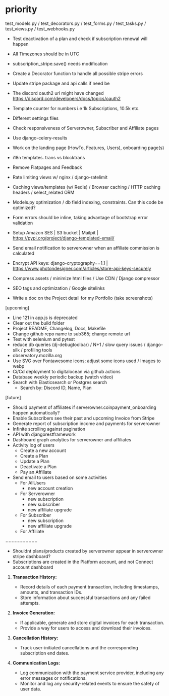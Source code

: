 # priority

test_models.py / test_decorators.py / test_forms.py / test_tasks.py / test_views.py / test_webhooks.py

- Test deactivation of a plan and check if subscription renewal will happen
- All Timezones should be in UTC
- subscription_stripe.save() needs modification
- Create a Decorator function to handle all possible stripe errors
- Update stripe package and api calls if need be
- The discord oauth2 url might have changed <https://discord.com/developers/docs/topics/oauth2>
- Template counter for numbers i.e 1k Subscriptions, 10.5k etc.
- Different settings files
- Check responsiveness of Serverowner, Subscriber and Affiliate pages
- Use django-celery-results

- Work on the landing page (HowTo, Features, Users), onboarding page(s)
- i18n templates. trans vs blocktrans
- Remove Flatpages and Feedback

- Rate limiting views w/ nginx / django-ratelimit
- Caching views/templates (w/ Redis) / Browser caching / HTTP caching headers / select_related ORM
- Models.py optimization / db field indexing, constraints. Can this code be optimized?
- Form errors should be inline, taking advantage of bootstrap error validation

- Setup Amazon SES | S3 bucket | Mailpit | <https://pypi.org/project/django-templated-email/>
- Send email notification to serverowner when an affiliate commission is calculated
- Encrypt API keys: django-cryptography==1.1 | <https://www.photondesigner.com/articles/store-api-keys-securely>
- Compress assets / minimize html files / Use CDN / Django compressor
- SEO tags and optimization / Google sitelinks
- Write a doc on the Project detail for my Portfolio (take screenshots)

[upcoming]

- Line 121 in app.js is deprecated
- Clear out the build folder
- Project README, Changelog, Docs, Makefile
- Change github repo name to sub365; change remote url
- Test with selenium and pytest
- reduce db queries (dj-debugtoolbar) / N+1 / slow query issues / django-silk / profiling tools
- observatory.mozilla.org
- Use SVG over Fontawesome icons; adjust some icons used / Images to webp
- Ci/Cd deployment to digitalocean via github actions
- Database weekly periodic backup (watch video)
- Search with Elasticsearch or Postgres search
  - Search by: Discord ID, Name, Plan

[future]

- Should payment of affiliates if serverowner.coinpayment_onboarding happen automatically?
- Enable Subscribers see their past and upcoming Invoice from Stripe
- Generate report of subscription income and payments for serverowner
- Infinite scrolling against pagination
- API with djangorestframework
- Dashboard graph analytics for serverowner and affiliates
- Activity log of users
  - Create a new account
  - Create a Plan
  - Update a Plan
  - Deactivate a Plan
  - Pay an Affiliate
- Send email to users based on some activities
  - For AllUsers
    - new account creation
  - For Serverowner
    - new subscription
    - new subscriber
    - new affiliate upgrade
  - For Subscriber
    - new subscription
    - new affiliate upgrade
  - For Affiliate

===========

- Shouldnt plans/products created by serverowner appear in serverowner stripe dashboard?
- Subscriptions are created in the Platform account, and not Connect account dashboard

1. **Transaction History:**
   - Record details of each payment transaction, including timestamps, amounts, and transaction IDs.
   - Store information about successful transactions and any failed attempts.

2. **Invoice Generation:**
   - If applicable, generate and store digital invoices for each transaction.
   - Provide a way for users to access and download their invoices.

3. **Cancellation History:**
   - Track user-initiated cancellations and the corresponding subscription end dates.

4. **Communication Logs:**
   - Log communication with the payment service provider, including any error messages or notifications.
   - Monitor and log any security-related events to ensure the safety of user data.
